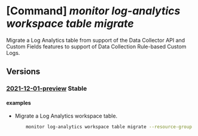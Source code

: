 # [Command] _monitor log-analytics workspace table migrate_

Migrate a Log Analytics table from support of the Data Collector API and Custom Fields features to support of Data Collection Rule-based Custom Logs.

## Versions

### [2021-12-01-preview](/Resources/mgmt-plane/L3N1YnNjcmlwdGlvbnMve30vcmVzb3VyY2Vncm91cHMve30vcHJvdmlkZXJzL21pY3Jvc29mdC5vcGVyYXRpb25hbGluc2lnaHRzL3dvcmtzcGFjZXMve30vdGFibGVzL3t9L21pZ3JhdGU=/2021-12-01-preview.xml) **Stable**

<!-- mgmt-plane /subscriptions/{}/resourcegroups/{}/providers/microsoft.operationalinsights/workspaces/{}/tables/{}/migrate 2021-12-01-preview -->

#### examples

- Migrate a Log Analytics workspace table.
    ```bash
        monitor log-analytics workspace table migrate --resource-group MyResourceGroup --workspace-name MyWorkspace -n MyTable_CL
    ```
